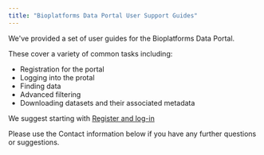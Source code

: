 ```yaml
---
title: "Bioplatforms Data Portal User Support Guides"
---
```


We've provided a set of user guides for the Bioplatforms Data Portal.

These cover a variety of common tasks including:

* Registration for the portal
* Logging into the protal
* Finding data
* Advanced filtering
* Downloading datasets and their associated metadata

We suggest starting with [Register and log-in](registration_login.md)

Please use the Contact information below if you have any further questions
or suggestions.

